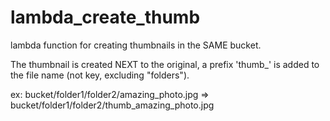 # lambda_create_thumb
lambda function for creating thumbnails in the SAME bucket. 

The thumbnail is created NEXT to the original, a prefix 'thumb_' is added to the file name 
(not key, excluding "folders"). 

ex: bucket\/folder1/folder2/amazing_photo.jpg => bucket/folder1/folder2/thumb_amazing_photo.jpg


